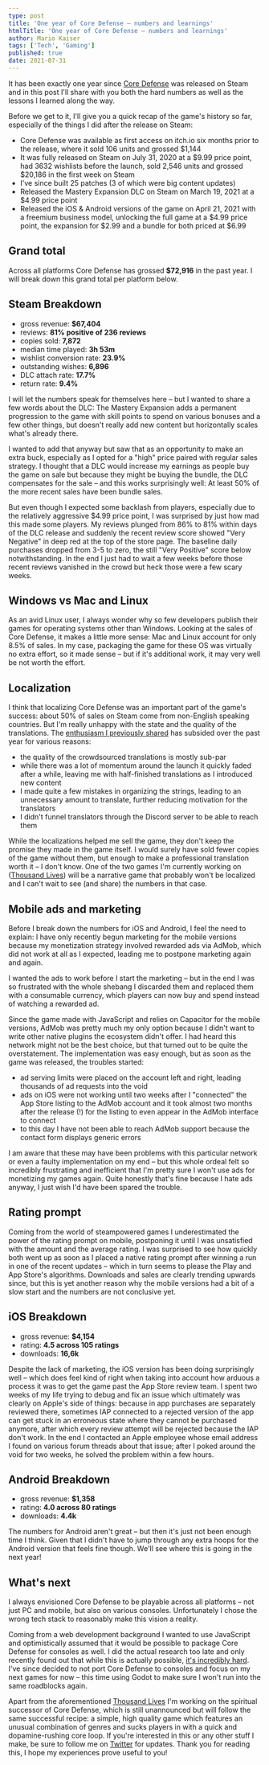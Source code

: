 ```yaml
---
type: post
title: 'One year of Core Defense – numbers and learnings'
htmlTitle: 'One year of Core Defense – numbers and learnings'
author: Mario Kaiser
tags: ['Tech', 'Gaming']
published: true
date: 2021-07-31
---
```


It has been exactly one year since [Core Defense](https://coredefense.ehmprah.com/) was released on Steam and in this post I'll share with you both the hard numbers as well as the lessons I learned along the way.

Before we get to it, I'll give you a quick recap of the game's history so far, especially of the things I did after the release on Steam:

- Core Defense was available as first access on itch.io six months prior to the release, where it sold 106 units and grossed $1,144
- It was fully released on Steam on July 31, 2020 at a $9.99 price point, had 3632 wishlists before the launch, sold 2,546 units and grossed $20,186 in the first week on Steam
- I've since built 25 patches (3 of which were big content updates)
- Released the Mastery Expansion DLC on Steam on March 19, 2021 at a $4.99 price point
- Released the iOS & Android versions of the game on April 21, 2021 with a freemium business model, unlocking the full game at a $4.99 price point, the expansion for $2.99 and a bundle for both priced at $6.99

## Grand total

Across all platforms Core Defense has grossed **$72,916** in the past year. I will break down this grand total per platform below.

## Steam Breakdown

- gross revenue: **$67,404**
- reviews: **81% positive of 236 reviews**
- copies sold: **7,872**
- median time played: **3h 53m**
- wishlist conversion rate: **23.9%**
- outstanding wishes: **6,896**
- DLC attach rate: **17.7%**
- return rate: **9.4%**

I will let the numbers speak for themselves here – but I wanted to share a few words about the DLC: The Mastery Expansion adds a permanent progression to the game with skill points to spend on various bonuses and a few other things, but doesn't really add new content but horizontally scales what's already there.

I wanted to add that anyway but saw that as an opportunity to make an extra buck, especially as I opted for a "high" price paired with regular sales strategy. I thought that a DLC would increase my earnings as people buy the game on sale but because they might be buying the bundle, the DLC compensates for the sale – and this works surprisingly well: At least 50% of the more recent sales have been bundle sales.

But even though I expected some backlash from players, especially due to the relatively aggressive $4.99 price point, I was surprised by just how mad this made some players. My reviews plunged from 86% to 81% within days of the DLC release and suddenly the recent review score showed "Very Negative" in deep red at the top of the store page. The baseline daily purchases dropped from 3-5 to zero, the still "Very Positive" score below notwithstanding. In the end I just had to wait a few weeks before those recent reviews vanished in the crowd but heck those were a few scary weeks.

## Windows vs Mac and Linux

As an avid Linux user, I always wonder why so few developers publish their games for operating systems other than Windows. Looking at the sales of Core Defense, it makes a little more sense: Mac and Linux account for only 8.5% of sales. In my case, packaging the game for these OS was virtually no extra effort, so it made sense – but if it's additional work, it may very well be not worth the effort.

## Localization

I think that localizing Core Defense was an important part of the game's success: about 50% of sales on Steam come from non-English speaking countries. But I'm really unhappy with the state and the quality of the translations. The [enthusiasm I previously shared](/f/how-make-successful-indie-game.html) has subsided over the past year for various reasons:

- the quality of the crowdsourced translations is mostly sub-par
- while there was a lot of momentum around the launch it quickly faded after a while, leaving me with half-finished translations as I introduced new content
- I made quite a few mistakes in organizing the strings, leading to an unnecessary amount to translate, further reducing motivation for the translators
- I didn't funnel translators through the Discord server to be able to reach them

While the localizations helped me sell the game, they don't keep the promise they made in the game itself. I would surely have sold fewer copies of the game without them, but enough to make a professional translation worth it – I don't know. One of the two games I'm currently working on ([Thousand Lives](https://thousandlives.ehmprah.com/)) will be a narrative game that probably won't be localized and I can't wait to see (and share) the numbers in that case.

## Mobile ads and marketing

Before I break down the numbers for iOS and Android, I feel the need to explain: I have only recently begun marketing for the mobile versions because my monetization strategy involved rewarded ads via AdMob, which did not work at all as I expected, leading me to postpone marketing again and again.

I wanted the ads to work before I start the marketing – but in the end I was so frustrated with the whole shebang I discarded them and replaced them with a consumable currency, which players can now buy and spend instead of watching a rewarded ad.

Since the game made with JavaScript and relies on Capacitor for the mobile versions, AdMob was pretty much my only option because I didn't want to write other native plugins the ecosystem didn't offer. I had heard this network might not be the best choice, but that turned out to be quite the overstatement. The implementation was easy enough, but as soon as the game was released, the troubles started:

- ad serving limits were placed on the account left and right, leading thousands of ad requests into the void
- ads on iOS were not working until two weeks after I "connected" the App Store listing to the AdMob account and it took almost two months after the release (!) for the listing to even appear in the AdMob interface to connect
- to this day I have not been able to reach AdMob support because the contact form displays generic errors

I am aware that these may have been problems with this particular network or even a faulty implementation on my end – but this whole ordeal felt so incredibly frustrating  and inefficient that I'm pretty sure I won't use ads for monetizing my games again. Quite honestly that's fine because I hate ads anyway, I just wish I'd have been spared the trouble.

## Rating prompt

Coming from the world of steampowered games I underestimated the power of the rating prompt on mobile, postponing it until I was unsatisfied with the amount and the average rating. I was surprised to see how quickly both went up as soon as I placed a native rating prompt after winning a run in one of the recent updates – which in turn seems to please the Play and App Store's algorithms. Downloads and sales are clearly trending upwards since, but this is yet another reason why the mobile versions had a bit of a slow start and the numbers are not conclusive yet.

## iOS Breakdown

- gross revenue: **$4,154**
- rating: **4.5 across 105 ratings**
- downloads: **16,6k**

Despite the lack of marketing, the iOS version has been doing surprisingly well – which does feel kind of right when taking into account how arduous a process it was to get the game past the App Store review team. I spent two weeks of my life trying to debug and fix an issue which ultimately was clearly on Apple's side of things: because in app purchases are separately reviewed there, sometimes IAP connected to a rejected version of the app can get stuck in an erroneous state where they cannot be purchased anymore, after which every review attempt will be rejected because the IAP don't work. In the end I contacted an Apple employee whose email address I found on various forum threads about that issue; after I poked around the void for two weeks, he solved the problem within a few hours.

## Android Breakdown

- gross revenue: **$1,358**
- rating: **4.0 across 80 ratings**
- downloads: **4.4k**

The numbers for Android aren't great – but then it's just not been enough time I think. Given that I didn't have to jump through any extra hoops for the Android version that feels fine though. We'll see where this is going in the next year!

## What's next

I always envisioned Core Defense to be playable across all platforms – not just PC and mobile, but also on various consoles. Unfortunately I chose the wrong tech stack to reasonably make this vision a reality.

Coming from a web development background I wanted to use JavaScript and optimistically assumed that it would be possible to package Core Defense for consoles as well. I did the actual research too late and only recently found out that while this is actually possible, [it's incredibly hard](/f/multi-platform-games-javascript.html). I've since decided to not port Core Defense to consoles and focus on my next games for now – this time using Godot to make sure I won't run into the same roadblocks again.

Apart from the aforementioned [Thousand Lives](https://thousandlives.ehmprah.com/) I'm working on the spiritual successor of Core Defense, which is still unannounced but will follow the same successful recipe: a simple, high quality game which features an unusual combination of genres and sucks players in with a quick and dopamine-rushing core loop. If you're interested in this or any other stuff I make, be sure to follow me on [Twitter](https://twitter.com/ehmprah) for updates. Thank you for reading this, I hope my experiences prove useful to you!

<img src="https://vg09.met.vgwort.de/na/2f2dd17160214d0c884d613f3d2251e7" width="1" height="1" alt="">
